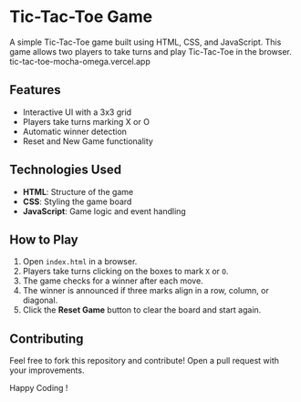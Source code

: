 # Tic-Tac-Toe Game

A simple Tic-Tac-Toe game built using HTML, CSS, and JavaScript. This game allows two players to take turns and play Tic-Tac-Toe in the browser.
tic-tac-toe-mocha-omega.vercel.app

## Features
- Interactive UI with a 3x3 grid
- Players take turns marking X or O
- Automatic winner detection
- Reset and New Game functionality

## Technologies Used
- **HTML**: Structure of the game
- **CSS**: Styling the game board
- **JavaScript**: Game logic and event handling

## How to Play
1. Open `index.html` in a browser.
2. Players take turns clicking on the boxes to mark `X` or `O`.
3. The game checks for a winner after each move.
4. The winner is announced if three marks align in a row, column, or diagonal.
5. Click the **Reset Game** button to clear the board and start again.

## Contributing
Feel free to fork this repository and contribute! Open a pull request with your improvements.

Happy Coding !

